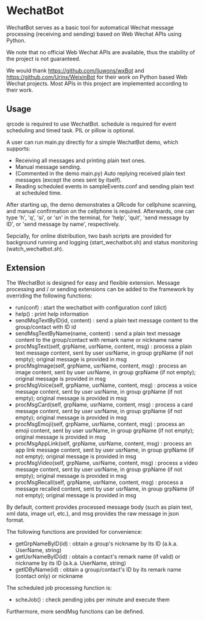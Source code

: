 # WechatBot

WechatBot serves as a basic tool for automatical Wechat message processing (receiving and sending) based on Web Wechat APIs using Python.

We note that no official Web Wechat APIs are available, thus the stability of the project is not guaranteed.

We would thank https://github.com/liuwons/wxBot and https://github.com/Urinx/WeixinBot for their work on Python based Web Wechat projects. Most APIs in this project are implemented according to their work.

## Usage

qrcode is required to use WechatBot. schedule is required for event scheduling and timed task. PIL or pillow is optional.

A user can run main.py directly for a simple WechatBot demo, which supports:

- Receiving all messages and printing plain text ones.
- Manual message sending.
- (Commented in the demo main.py) Auto replying received plain text messages (except the ones sent by itself).
- Reading scheduled events in sampleEvents.conf and sending plain text at scheduled time.

After starting up, the demo demonstrates a QRcode for cellphone scanning, and manual confirmation on the cellphone is required. Afterwards, one can type 'h', 'q', 'si', or 'sn' in the terminal, for 'help', 'quit', 'send message by ID', or 'send message by name', respectively.

Sepcially, for online distribution, two bash scripts are provided for background running and logging (start_wechatbot.sh) and status monitoring (watch_wechatbot.sh).

## Extension

The WechatBot is designed for easy and flexible extension. Message processing and / or sending extensions can be added to the framework by overriding the following functions:

- run(conf)           : start the wechatbot with configuration conf (dict)
- help()              : print help information
- sendMsgTextByID(id, content)        : send a plain text message content to the group/contact with ID id
- sendMsgTextByName(name, content)    : send a plain text message content to the group/contact with remark name or nickname name
- procMsgText(self, grpName, usrName, content, msg)   : process a plain text message content, sent by user usrName, in group grpName (if not empty); original message is provided in msg
- procMsgImage(self, grpName, usrName, content, msg)  : process an image content, sent by user usrName, in group grpName (if not empty); original message is provided in msg
- procMsgVoice(self, grpName, usrName, content, msg)  : process a voice message content, sent by user usrName, in group grpName (if not empty); original message is provided in msg
- procMsgCard(self, grpName, usrName, content, msg)   : process a card message content, sent by user usrName, in group grpName (if not empty); original message is provided in msg
- procMsgEmoji(self, grpName, usrName, content, msg)  : process an emoji content, sent by user usrName, in group grpName (if not empty); original message is provided in msg
- procMsgAppLink(self, grpName, usrName, content, msg)    : process an app link message content, sent by user usrName, in group grpName (if not empty); original message is provided in msg
- procMsgVideo(self, grpName, usrName, content, msg)  : process a video message content, sent by user usrName, in group grpName (if not empty); original message is provided in msg
- procMsgRecall(self, grpName, usrName, content, msg) : process a message recalled content, sent by user usrName, in group grpName (if not empty); original message is provided in msg

By default, content provides processed message body (such as plain text, xml data, image url, etc.), and msg provides the raw message in json format.

The following functions are provided for convenience:

- getGrpNameByID(id)  : obtain a group's nickname by its ID (a.k.a. UserName, string)
- getUsrNameByID(id)  : obtain a contact's remark name (if valid) or nickname by its ID (a.k.a. UserName, string)
- getIDByName(id)     : obtain a group/contact's ID by its remark name (contact only) or nickname

The scheduled job processing function is:

- scheJob()           : check pending jobs per minute and execute them

Furthermore, more sendMsg functions can be defined.
